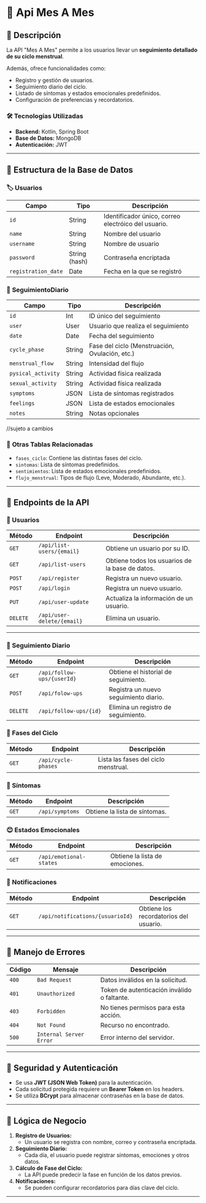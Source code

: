 # 📅 Api Mes A Mes

## 📜 Descripción
La API "Mes A Mes" permite a los usuarios llevar un **seguimiento detallado de su ciclo menstrual**.

Además, ofrece funcionalidades como:
+ Registro y gestión de usuarios.
+ Seguimiento diario del ciclo. 
+ Listado de síntomas y estados emocionales predefinidos.
+ Configuración de preferencias y recordatorios.

### 🛠️ **Tecnologías Utilizadas**
- **Backend:** Kotlin, Spring Boot
- **Base de Datos:** MongoDB
- **Autenticación:** JWT

---

## 📂 **Estructura de la Base de Datos**

### 🏷️ **Usuarios**
| Campo               | Tipo          | Descripción                                         |
|---------------------|---------------|-----------------------------------------------------|
| `id`                | String        | Identificador único, correo electróico del usuario. |
| `name`              | String        | Nombre del usuario                                  |
| `username`          | String        | Nombre de usuario                                   |
| `password`          | String (hash) | Contraseña encriptada                               |
| `registration_date` | Date          | Fecha en la que se registró                         |

### 📆 **SeguimientoDiario**
| Campo              | Tipo   | Descripción                                            |
|--------------------|--------|--------------------------------------------------------|
| `id`               | Int    | ID único del seguimiento                               |
| `user`             | User   | Usuario que realiza el seguimiento                     |
| `date`             | Date   | Fecha del seguimiento                                  |
| `cycle_phase`      | String | Fase del ciclo (Menstruación, Ovulación, etc.)         |
| `menstrual_flow`   | String | Intensidad del flujo                                   |
| `pysical_activity` | String | Actividad física realizada                             |
| `sexual_activity`  | String | Actividad física realizada                             |
| `symptoms`         | JSON   | Lista de síntomas registrados                          |
| `feelings`         | JSON   | Lista de estados emocionales                           |
| `notes`            | String | Notas opcionales                                       |

//sujeto a cambios
### 💠 **Otras Tablas Relacionadas**
- `fases_ciclo`: Contiene las distintas fases del ciclo.
- `sintomas`: Lista de síntomas predefinidos.
- `sentimientos`: Lista de estados emocionales predefinidos.
- `flujo_menstrual`: Tipos de flujo (Leve, Moderado, Abundante, etc.).

---

## 📡 **Endpoints de la API**

### **👤 Usuarios**
| Método   | Endpoint                   | Descripción                                     |
|----------|----------------------------|-------------------------------------------------|
| `GET`    | `/api/list-users/{email}`  | Obtiene un usuario por su ID.                   |
| `GET`    | `/api/list-users`          | Obtiene todos los usuarios de la base de datos. |
| `POST`   | `/api/register`            | Registra un nuevo usuario.                      |
| `POST`   | `/api/login`               | Registra un nuevo usuario.                      |
| `PUT`    | `/api/user-update`         | Actualiza la información de un usuario.         |
| `DELETE` | `/api/user-delete/{email}` | Elimina un usuario.                             |

---

### **📅 Seguimiento Diario**
| Método   | Endpoint                   | Descripción                           |
|----------|----------------------------|---------------------------------------|
| `GET`    | `/api/follow-ups/{userId}` | Obtiene el historial de seguimiento.  |
| `POST`   | `/api/folow-ups`           | Registra un nuevo seguimiento diario. |
| `DELETE` | `/api/follow-ups/{id}`     | Elimina un registro de seguimiento.   |

### **🔄 Fases del Ciclo**
| Método  | Endpoint            | Descripción                          |
|---------|---------------------|--------------------------------------|
| `GET`   | `/api/cycle-phases` | Lista las fases del ciclo menstrual. |

### **🤕 Síntomas**
| Método | Endpoint        | Descripción                   |
|--------|-----------------|-------------------------------|
| `GET`  | `/api/symptoms` | Obtiene la lista de síntomas. |

### **😊 Estados Emocionales**
| Método | Endpoint                | Descripción                    |
|--------|-------------------------|--------------------------------|
| `GET`  | `/api/emotional-states` | Obtiene la lista de emociones. |

### **🔔 Notificaciones**
| Método | Endpoint                         | Descripción                            |
|--------|----------------------------------|----------------------------------------|
| `GET`  | `/api/notifications/{usuarioId}` | Obtiene los recordatorios del usuario. |

---

## 🚨 **Manejo de Errores**
| Código | Mensaje                 | Descripción                                 |
|--------|-------------------------|---------------------------------------------|
| `400`  | `Bad Request`           | Datos inválidos en la solicitud.            |
| `401`  | `Unauthorized`          | Token de autenticación inválido o faltante. |
| `403`  | `Forbidden`             | No tienes permisos para esta acción.        |
| `404`  | `Not Found`             | Recurso no encontrado.                      |
| `500`  | `Internal Server Error` | Error interno del servidor.                 |

---

## 🔐 **Seguridad y Autenticación**
- Se usa **JWT (JSON Web Token)** para la autenticación.
- Cada solicitud protegida requiere un **Bearer Token** en los headers.
- Se utiliza **BCrypt** para almacenar contraseñas en la base de datos.

---

## 🔄 **Lógica de Negocio**
1. **Registro de Usuarios:**
    - Un usuario se registra con nombre, correo y contraseña encriptada.
2. **Seguimiento Diario:**
    - Cada día, el usuario puede registrar síntomas, emociones y otros datos.
3. **Cálculo de Fase del Ciclo:**
    - La API puede predecir la fase en función de los datos previos.
4. **Notificaciones:**
    - Se pueden configurar recordatorios para días clave del ciclo.

---